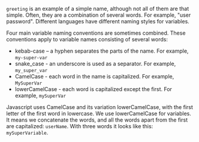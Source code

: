 
`greeting` is an example of a simple name, although not all of them are that simple. Often, they are a combination of several words. For example, "user password". Different languages have different naming styles for variables.

Four main variable naming conventions are sometimes combined. These conventions apply to variable names consisting of several words:

* kebab-case – a hyphen separates the parts of the name. For example, `my-super-var`
* snake_case - an underscore is used as a separator. For example, `my_super_var`
* CamelCase - each word in the name is capitalized. For example, `MySuperVar`
* lowerCamelCase - each word is capitalized except the first. For example, `mySuperVar`

Javascript uses CamelCase and its variation lowerCamelCase, with the first letter of the first word in lowercase. We use lowerCamelCase for variables. It means we concatenate the words, and all the words apart from the first are capitalized: `userName`. With three words it looks like this: `mySuperVariable`.
